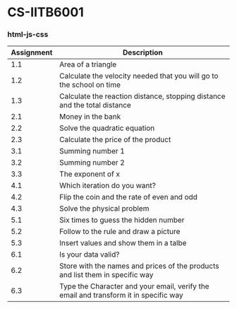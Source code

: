 # CS-IITB6001
### html-js-css
| Assignment | Description |
| ----------- | ----------- |
| 1.1 | Area of a triangle |
| 1.2 | Calculate the velocity needed that you will go to the school on time |
| 1.3 | Calculate the reaction distance, stopping distance and the total distance |
| 2.1 | Money in the bank |
| 2.2 | Solve the quadratic equation |
| 2.3 | Calculate the price of the product |
| 3.1 | Summing number 1 |
| 3.2 | Summing number 2 |
| 3.3 | The exponent of x |
| 4.1 | Which iteration do you want? |
| 4.2 | Flip the coin and the rate of even and odd |
| 4.3 | Solve the physical problem |
| 5.1 | Six times to guess the hidden number |
| 5.2 | Follow to the rule and draw a picture |
| 5.3 | Insert values and show them in a talbe |
| 6.1 | Is your data valid? |
| 6.2 | Store with the names and prices of the products and list them in specific way |
| 6.3 | Type the Character and your email, verify the email and transform it in specific way|
